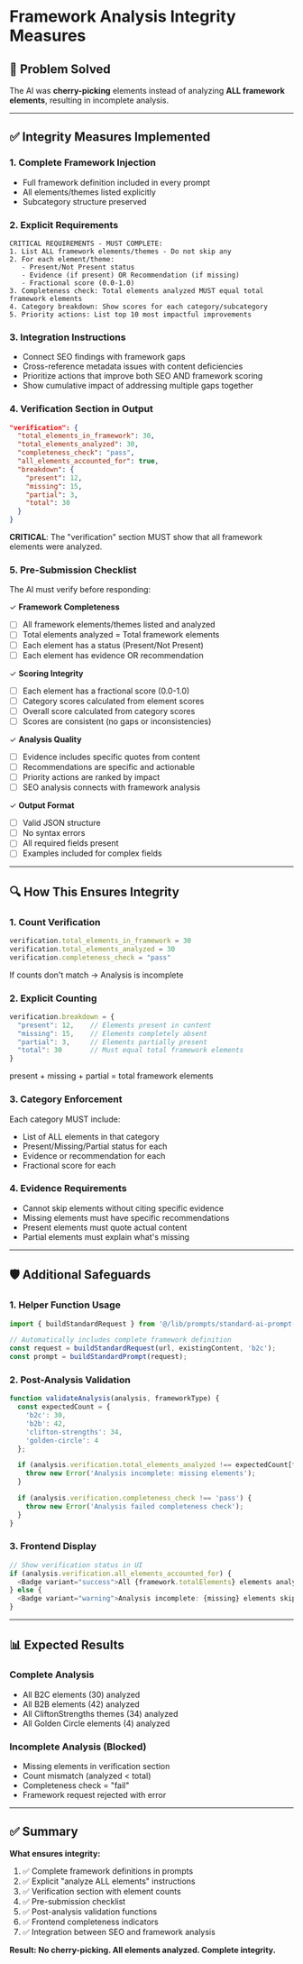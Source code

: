 # Framework Analysis Integrity Measures

## 🎯 **Problem Solved**

The AI was **cherry-picking** elements instead of analyzing **ALL framework elements**, resulting in incomplete analysis.

---

## ✅ **Integrity Measures Implemented**

### 1. **Complete Framework Injection**
- Full framework definition included in every prompt
- All elements/themes listed explicitly
- Subcategory structure preserved

### 2. **Explicit Requirements**
```
CRITICAL REQUIREMENTS - MUST COMPLETE:
1. List ALL framework elements/themes - Do not skip any
2. For each element/theme:
   - Present/Not Present status
   - Evidence (if present) OR Recommendation (if missing)
   - Fractional score (0.0-1.0)
3. Completeness check: Total elements analyzed MUST equal total framework elements
4. Category breakdown: Show scores for each category/subcategory
5. Priority actions: List top 10 most impactful improvements
```

### 3. **Integration Instructions**
- Connect SEO findings with framework gaps
- Cross-reference metadata issues with content deficiencies
- Prioritize actions that improve both SEO AND framework scoring
- Show cumulative impact of addressing multiple gaps together

### 4. **Verification Section in Output**
```json
"verification": {
  "total_elements_in_framework": 30,
  "total_elements_analyzed": 30,
  "completeness_check": "pass",
  "all_elements_accounted_for": true,
  "breakdown": {
    "present": 12,
    "missing": 15,
    "partial": 3,
    "total": 30
  }
}
```

**CRITICAL**: The "verification" section MUST show that all framework elements were analyzed.

### 5. **Pre-Submission Checklist**
The AI must verify before responding:

✓ **Framework Completeness**
  - [ ] All framework elements/themes listed and analyzed
  - [ ] Total elements analyzed = Total framework elements
  - [ ] Each element has a status (Present/Not Present)
  - [ ] Each element has evidence OR recommendation

✓ **Scoring Integrity**
  - [ ] Each element has a fractional score (0.0-1.0)
  - [ ] Category scores calculated from element scores
  - [ ] Overall score calculated from category scores
  - [ ] Scores are consistent (no gaps or inconsistencies)

✓ **Analysis Quality**
  - [ ] Evidence includes specific quotes from content
  - [ ] Recommendations are specific and actionable
  - [ ] Priority actions are ranked by impact
  - [ ] SEO analysis connects with framework analysis

✓ **Output Format**
  - [ ] Valid JSON structure
  - [ ] No syntax errors
  - [ ] All required fields present
  - [ ] Examples included for complex fields

---

## 🔍 **How This Ensures Integrity**

### 1. **Count Verification**
```javascript
verification.total_elements_in_framework = 30
verification.total_elements_analyzed = 30
verification.completeness_check = "pass"
```
If counts don't match → Analysis is incomplete

### 2. **Explicit Counting**
```javascript
verification.breakdown = {
  "present": 12,    // Elements present in content
  "missing": 15,    // Elements completely absent
  "partial": 3,     // Elements partially present
  "total": 30       // Must equal total framework elements
}
```
present + missing + partial = total framework elements

### 3. **Category Enforcement**
Each category MUST include:
- List of ALL elements in that category
- Present/Missing/Partial status for each
- Evidence or recommendation for each
- Fractional score for each

### 4. **Evidence Requirements**
- Cannot skip elements without citing specific evidence
- Missing elements must have specific recommendations
- Present elements must quote actual content
- Partial elements must explain what's missing

---

## 🛡️ **Additional Safeguards**

### 1. **Helper Function Usage**
```typescript
import { buildStandardRequest } from '@/lib/prompts/standard-ai-prompt-template';

// Automatically includes complete framework definition
const request = buildStandardRequest(url, existingContent, 'b2c');
const prompt = buildStandardPrompt(request);
```

### 2. **Post-Analysis Validation**
```typescript
function validateAnalysis(analysis, frameworkType) {
  const expectedCount = {
    'b2c': 30,
    'b2b': 42,
    'clifton-strengths': 34,
    'golden-circle': 4
  };

  if (analysis.verification.total_elements_analyzed !== expectedCount[frameworkType]) {
    throw new Error('Analysis incomplete: missing elements');
  }

  if (analysis.verification.completeness_check !== 'pass') {
    throw new Error('Analysis failed completeness check');
  }
}
```

### 3. **Frontend Display**
```typescript
// Show verification status in UI
if (analysis.verification.all_elements_accounted_for) {
  <Badge variant="success">All {framework.totalElements} elements analyzed</Badge>
} else {
  <Badge variant="warning">Analysis incomplete: {missing} elements skipped</Badge>
}
```

---

## 📊 **Expected Results**

### Complete Analysis
- All B2C elements (30) analyzed
- All B2B elements (42) analyzed
- All CliftonStrengths themes (34) analyzed
- All Golden Circle elements (4) analyzed

### Incomplete Analysis (Blocked)
- Missing elements in verification section
- Count mismatch (analyzed < total)
- Completeness check = "fail"
- Framework request rejected with error

---

## ✅ **Summary**

**What ensures integrity:**

1. ✅ Complete framework definitions in prompts
2. ✅ Explicit "analyze ALL elements" instructions
3. ✅ Verification section with element counts
4. ✅ Pre-submission checklist
5. ✅ Post-analysis validation functions
6. ✅ Frontend completeness indicators
7. ✅ Integration between SEO and framework analysis

**Result: No cherry-picking. All elements analyzed. Complete integrity.**




